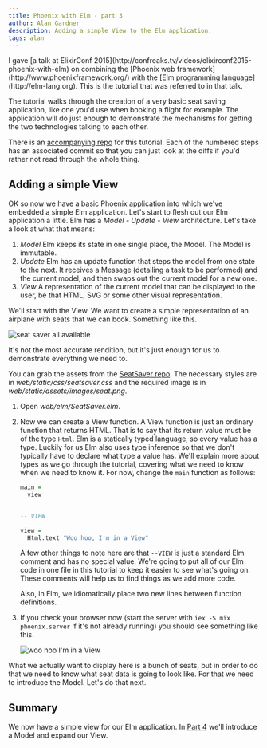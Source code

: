 ```yaml
---
title: Phoenix with Elm - part 3
author: Alan Gardner
description: Adding a simple View to the Elm application.
tags: alan
---
```


<section class="callout">
  I gave [a talk at ElixirConf 2015](http://confreaks.tv/videos/elixirconf2015-phoenix-with-elm) on combining the [Phoenix web framework](http://www.phoenixframework.org/) with the [Elm programming language](http://elm-lang.org). This is the tutorial that was referred to in that talk.

  The tutorial walks through the creation of a very basic seat saving application, like one you'd use when booking a flight for example. The application will do just enough to demonstrate the mechanisms for getting the two technologies talking to each other.

  There is an [accompanying repo](https://github.com/CultivateHQ/seat_saver-017) for this tutorial. Each of the numbered steps has an associated commit so that you can just look at the diffs if you'd rather not read through the whole thing.
</section>


## Adding a simple View

OK so now we have a basic Phoenix application into which we've embedded a simple Elm application. Let's start to flesh out our Elm application a little. Elm has a *Model - Update - View* architecture. Let's take a look at what that means:

1. *Model* Elm keeps its state in one single place, the Model. The Model is immutable.
2. *Update* Elm has an update function that steps the model from one state to the next. It receives a Message (detailing a task to be performed) and the current model, and then swaps out the current model for a new one.
3. *View* A representation of the current model that can be displayed to the user, be that HTML, SVG or some other visual representation.

We'll start with the View. We want to create a simple representation of an airplane with seats that we can book. Something like this.

![seat saver all available](/images/phoenix-elm/6.png)

It's not the most accurate rendition, but it's just enough for us to demonstrate everything we need to.

<div class="callout">
  You can grab the assets from the <a href="https://github.com/CultivateHQ/seat_saver-017">SeatSaver repo</a>. The necessary styles are in <em>web/static/css/seatsaver.css</em> and the required image is in <em>web/static/assets/images/seat.png</em>.
</div>

1. Open *web/elm/SeatSaver.elm*.
2. Now we can create a View function. A View function is just an ordinary function that returns HTML. That is to say that its return value must be of the type `Html`. Elm is a statically typed language, so every value has a type. Luckily for us Elm also uses type inference so that we don't typically have to declare what type a value has. We'll explain more about types as we go through the tutorial, covering what we need to know when we need to know it. For now, change the `main` function as follows:

    ```haskell
    main =
      view


    -- VIEW

    view =
      Html.text "Woo hoo, I'm in a View"
    ```

    A few other things to note here are that `--VIEW` is just a standard Elm comment and has no special value. We're going to put all of our Elm code in one file in this tutorial to keep it easier to see what's going on. These comments will help us to find things as we add more code.

    Also, in Elm, we idiomatically place two new lines between function definitions.

4. If you check your browser now (start the server with `iex -S mix phoenix.server` if it's not already running) you should see something like this.

    ![woo hoo I'm in a View](/images/phoenix-elm/7.png)

What we actually want to display here is a bunch of seats, but in order to do that we need to know what seat data is going to look like. For that we need to introduce the Model. Let's do that next.


## Summary

We now have a simple view for our Elm application. In [Part 4](/posts/phoenix-elm-4) we'll introduce a Model and expand our View.
